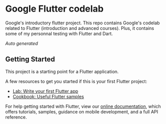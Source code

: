 # Google Flutter codelab

Google's introductory flutter project. This repo contains Google's codelab related to Flutter (introduction and advanced courses).
Plus, it contains some of my personnal testing with Flutter and Dart.

_Auto generated_
## Getting Started

This project is a starting point for a Flutter application.

A few resources to get you started if this is your first Flutter project:

- [Lab: Write your first Flutter app](https://flutter.dev/docs/get-started/codelab)
- [Cookbook: Useful Flutter samples](https://flutter.dev/docs/cookbook)

For help getting started with Flutter, view our
[online documentation](https://flutter.dev/docs), which offers tutorials,
samples, guidance on mobile development, and a full API reference.
